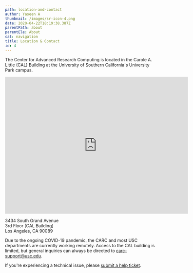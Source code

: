 ```yaml
---
path: location-and-contact
author: Yaseen A
thumbnail: /images/sr-icon-4.png
date: 2020-04-22T18:19:38.387Z
parentPath: about
parentEle: About
cat: navigation
title: Location & Contact
id: 4
---
```


The Center for Advanced Research Computing is located in the Carole A. Little (CAL) Building at the University of Southern California's University Park campus.

<iframe src="https://www.google.com/maps/embed?pb=!1m18!1m12!1m3!1d15181.833943657772!2d-118.28174279250867!3d34.016455352315894!2m3!1f0!2f0!3f0!3m2!1i1024!2i768!4f13.1!3m3!1m2!1s0x80c2c7e0046b4911%3A0xb9a4977e13c19e85!2sCarol%20Little%20Building%20(CAL)!5e0!3m2!1sen!2sus!4v1595187004707!5m2!1sen!2sus" width="600" height="450" frameborder="0" style="border:0;" allowfullscreen="" aria-hidden="false" tabindex="0"></iframe>

3434 South Grand Avenue  
3rd Floor (CAL Building)  
Los Angeles, CA 90089

Due to the ongoing COVID-19 pandemic, the CARC and most USC departments are currently working remotely. Access to the CAL building is limited, but general inquiries can always be directed to [carc-support@usc.edu](carc-support@usc.edu).

If you're experiencing a technical issue, please [submit a help ticket](/user-information/ticket-submission).
